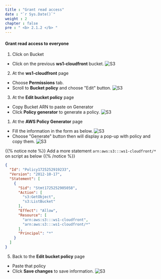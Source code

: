 ```yaml
---
title : "Grant read access"
date : "`r Sys.Date()`"
weight : 2
chapter : false
pre : " <b> 2.1.2 </b> "
---
```


#### Grant read access to everyone

1. Click on Bucket
  + Click on the previous **ws1-cloudfront** bucket.
![S3](/ws1-aws-cloudfront/images/2.prerequisite/2.1.2-selects3.png)

2. At the **ws1-cloudfront** page
  + Choose **Permissions** tab.
  + Scroll to **Bucket policy** and choose "Edit" button.
![S3](/ws1-aws-cloudfront/images/2.prerequisite/2.1.2-select-edit.png)

3. At the **Edit bucket policy** page
  - Copy Bucket ARN to paste on Generator
  - Click **Policy generator** to generate a policy.
![S3](/ws1-aws-cloudfront/images/2.prerequisite/2.1.2-copy-arn.png)

1. At the **AWS Policy Generator** page
  + Fill the information in the form as below.
![S3](/ws1-aws-cloudfront/images/2.prerequisite/2.1.2-generate-policy.png)
  + Choose "Generate" button then will display a pop-up with policy and copy them.
![S3](/ws1-aws-cloudfront/images/2.prerequisite/2.1.2-copy-policy.png)

{{% notice note %}}
Add a more statement `arn:aws:s3:::ws1-cloudfront/*` on script as below
{{% /notice %}}

```json
{
  "Id": "Policy1725252919233",
  "Version": "2012-10-17",
  "Statement": [
    {
      "Sid": "Stmt1725252905058",
      "Action": [
        "s3:GetObject",
        "s3:ListBucket"
      ],
      "Effect": "Allow",
      "Resource": [
        "arn:aws:s3:::ws1-cloudfront",
        "arn:aws:s3:::ws1-cloudfront/*"
      ],
      "Principal": "*"
    }
  ]
}
```

5. Back to the **Edit bucket policy** page
  + Paste that policy
  + Click **Save changes** to save information.
![S3](/ws1-aws-cloudfront/images/2.prerequisite/2.1.2-paste-policy.png)
